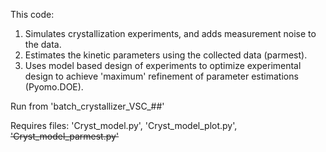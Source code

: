 This code:
 1. Simulates crystallization experiments, and adds measurement noise to the data.
 2. Estimates the kinetic parameters using the collected data (parmest).
 3. Uses model based design of experiments to optimize experimental design to achieve 'maximum' refinement of parameter estimations (Pyomo.DOE). 

 Run from 'batch_crystallizer_VSC_##'
 
 Requires files: 'Cryst_model.py', 'Cryst_model_plot.py', <s>'Cryst_model_parmest.py'</s>

